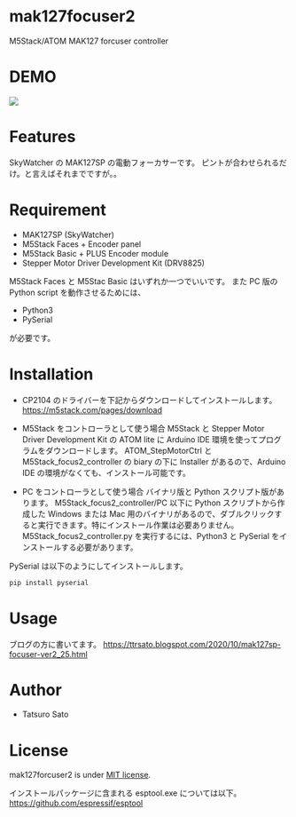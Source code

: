 # mak127focuser2
M5Stack/ATOM MAK127 forcuser controller

# DEMO
 
[![](https://img.youtube.com/vi/nWg7AWjUTGg/0.jpg)](https://www.youtube.com/watch?v=nWg7AWjUTGg)

# Features

SkyWatcher の MAK127SP の電動フォーカサーです。
ピントが合わせられるだけ。と言えばそれまでですが。。
 
# Requirement

* MAK127SP (SkyWatcher)
* M5Stack Faces + Encoder panel
* M5Stack Basic + PLUS Encoder module
* Stepper Motor Driver Development Kit (DRV8825)

M5Stack Faces と M5Stac Basic はいずれか一つでいいです。
また PC 版の Python script を動作させるためには、
 
* Python3
* PySerial

が必要です。

# Installation

* CP2104 のドライバーを下記からダウンロードしてインストールします。
https://m5stack.com/pages/download

* M5Stack をコントローラとして使う場合
M5Stack と Stepper Motor Driver Development Kit の ATOM lite に Arduino IDE 環境を使ってプログラムをダウンロードします。
ATOM_StepMotorCtrl と M5Stack_focus2_controller の biary の下に Installer があるので、Arduino IDE の環境がなくても、インストール可能です。

* PC をコントローラとして使う場合
バイナリ版と Python スクリプト版があります。 
M5Stack_focus2_controller/PC 以下に Python スクリプトから作成した Windows または Mac 用のバイナリがあるので、ダブルクリックすると実行できます。特にインストール作業は必要ありません。
M5Stack_focus2_controller.py を実行するには、Python3 と PySerial をインストールする必要があります。

PySerial は以下のようにしてインストールします。

```bash
pip install pyserial
```
 
# Usage

ブログの方に書いてます。
https://ttrsato.blogspot.com/2020/10/mak127sp-focuser-ver2_25.html
  
# Author
 
* Tatsuro Sato
 
# License
 
mak127forcuser2 is under [MIT license](https://en.wikipedia.org/wiki/MIT_License).

インストールパッケージに含まれる esptool.exe については以下。
https://github.com/espressif/esptool
